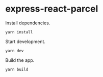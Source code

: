 # express-react-parcel

Install dependencies.

```
yarn install
```

Start development.

```
yarn dev
```

Build the app.

```
yarn build
```
